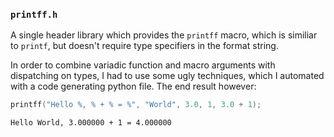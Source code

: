 ### `printff.h`

A single header library which provides the `printff` macro, which is similiar to `printf`, but doesn't require type specifiers in the format string.

In order to combine variadic function and macro arguments with dispatching on types, I had to use some ugly techniques, which I automated with a code generating python file. The end result however:

``` C
printff("Hello %, % + % = %", "World", 3.0, 1, 3.0 + 1);
```

```
Hello World, 3.000000 + 1 = 4.000000 
```
